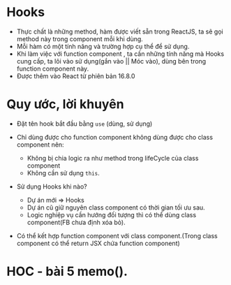 # Hooks
+ Thực chất là những method, hàm được viết sẵn trong ReactJS, ta sẽ gọi method này trong component mỗi khi dùng.
+ Mỗi hàm có một tính năng và trường hợp cụ thể để sử dụng.
+ Khi làm việc với function component , ta cần những tính năng mà Hooks cung cấp, ta lôi vào sử dụng(gắn vào || Móc vào), dùng bên trong function component này.
+ Được thêm vào React từ phiên bản 16.8.0

# Quy ước, lời khuyên
+ Đặt tên hook bắt đầu bằng `use` (dùng, sử dụng)
+ Chỉ dùng được cho function component không dùng được cho class component nên:
    + Không bị chia logic ra như method trong lifeCycle của class component
    + Không cần sử dụng `this`.
+ Sử dụng Hooks khi nào?
    + Dự án mới => Hooks
    + Dự án cũ giữ nguyên class component có thời gian tối ưu sau.
    + Logic nghiệp vụ cần hướng đối tượng thì có thể dùng class component(FB chưa định xóa bỏ).

+ Có thể kết hợp function component với class component.(Trong class component có thể return JSX chứa function component)

# HOC - bài 5 memo().



